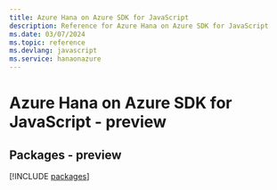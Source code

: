 ```yaml
---
title: Azure Hana on Azure SDK for JavaScript
description: Reference for Azure Hana on Azure SDK for JavaScript
ms.date: 03/07/2024
ms.topic: reference
ms.devlang: javascript
ms.service: hanaonazure
---
```

# Azure Hana on Azure SDK for JavaScript - preview
## Packages - preview
[!INCLUDE [packages](hana-on-azure-index.md)]
